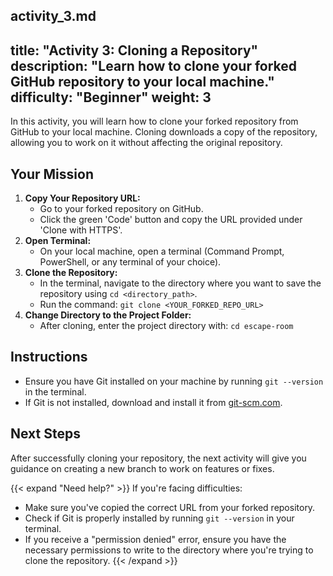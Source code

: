 activity_3.md
---
title: "Activity 3: Cloning a Repository"
description: "Learn how to clone your forked GitHub repository to your local machine."
difficulty: "Beginner"
weight: 3
---

In this activity, you will learn how to clone your forked repository from GitHub to your local machine. Cloning downloads a copy of the repository, allowing you to work on it without affecting the original repository.

## Your Mission

1. **Copy Your Repository URL:**
   - Go to your forked repository on GitHub.
   - Click the green 'Code' button and copy the URL provided under 'Clone with HTTPS'.
2. **Open Terminal:**
   - On your local machine, open a terminal (Command Prompt, PowerShell, or any terminal of your choice).
3. **Clone the Repository:**
   - In the terminal, navigate to the directory where you want to save the repository using `cd <directory_path>`.
   - Run the command:
     `git clone <YOUR_FORKED_REPO_URL>`
4. **Change Directory to the Project Folder:**
   - After cloning, enter the project directory with:
     `cd escape-room`

## Instructions

- Ensure you have Git installed on your machine by running `git --version` in the terminal.
- If Git is not installed, download and install it from [git-scm.com](https://git-scm.com/downloads).

## Next Steps

After successfully cloning your repository, the next activity will give you guidance on creating a new branch to work on features or fixes.

{{< expand "Need help?" >}}
If you're facing difficulties:
- Make sure you've copied the correct URL from your forked repository.
- Check if Git is properly installed by running `git --version` in your terminal.
- If you receive a "permission denied" error, ensure you have the necessary permissions to write to the directory where you're trying to clone the repository.
{{< /expand >}}